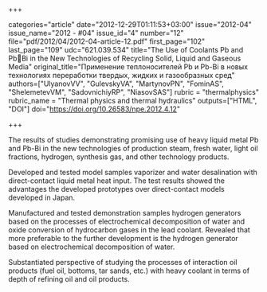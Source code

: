 +++

categories="article"
date="2012-12-29T01:11:53+03:00"
issue="2012-04"
issue_name="2012 - #04"
issue_id="4"
number="12"
file="pdf/2012/04/2012-04-article-12.pdf"
first_page="102"
last_page="109"
udc="621.039.534"
title="The Use of Coolants Pb and PbBi in the New Technologies of Recycling Solid, Liquid and Gaseous Media"
original_title="Применение теплоносителей Pb и Pb-Bi в новых технологиях переработки твердых, жидких и газообразных сред"
authors=["UlyanovVV", "GulevskyVA", "MartynovPN", "FominAS", "ShelemetevVM", "SadovnichiyRP", "NiasovSAS"]
rubric = "thermalphysics"
rubric_name = "Thermal physics and thermal hydraulics"
outputs=["HTML", "DOI"]
doi="https://doi.org/10.26583/npe.2012.4.12"

+++

The results of studies demonstrating promising use of heavy liquid metal Pb and Pb-Bi in the new technologies of production steam, fresh water, light oil fractions, hydrogen, synthesis gas, and other technology products.

Developed and tested model samples vaporizer and water desalination with direct-contact liquid metal heat input. The test results showed the advantages the developed prototypes over direct-contact models developed in Japan.

Manufactured and tested demonstration samples hydrogen generators based on the processes of electrochemical decomposition of water and oxide conversion of hydrocarbon gases in the lead coolant. Revealed that more preferable to the further development is the hydrogen generator based on electrochemical decomposition of water.

Substantiated perspective of studying the processes of interaction oil products (fuel oil, bottoms, tar sands, etc.) with heavy coolant in terms of depth of refining oil and oil products.